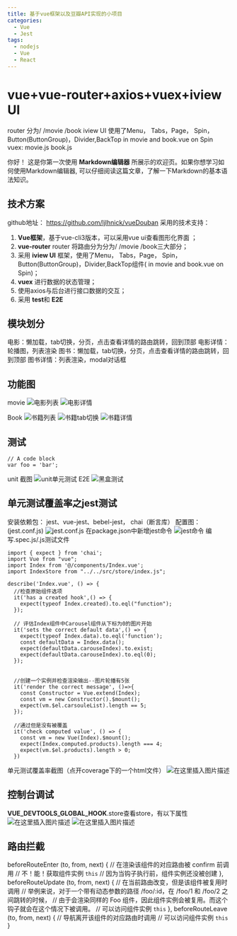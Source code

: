 ```yaml
---
title: 基于vue框架以及豆瓣API实现的小项目
categories: 
  - Vue
  - Jest
tags:
  - nodejs
  - Vue
  - React
---
```

<!--more-->
# vue+vue-router+axios+vuex+iview UI
router 分为/  /movie  /book
iview UI 使用了Menu， Tabs，Page， Spin， Button(ButtonGroup)，Divider,BackTop
<BackTop></BackTop> in  movie and book.vue on Spin
vuex: movie.js  book.js 

你好！ 这是你第一次使用 **Markdown编辑器** 所展示的欢迎页。如果你想学习如何使用Markdown编辑器, 可以仔细阅读这篇文章，了解一下Markdown的基本语法知识。

## 技术方案
github地址： https://github.com/ljlhnick/vueDouban
采用的技术支持：
 1. **Vue框架**，基于vue-cli3版本，可以采用vue ui查看图形化界面 ；
 2. **vue-router** router 将路由分为分为/  /movie  /book三大部分；
 3. 采用 **iview UI** 框架，使用了Menu， Tabs，Page， Spin， Button(ButtonGroup)，Divider,BackTop组件(<BackTop></BackTop> in  movie and book.vue on Spin)；
 4.  **vuex** 进行数据的状态管理；
 5. 使用axios与后台进行接口数据的交互；
 6. 采用 **test**和 **E2E** 
 [^1]: [mermaid语法说明](https://mermaidjs.github.io/)

## 模块划分

电影：懒加载，tab切换，分页，点击查看详情的路由跳转，回到顶部
电影详情：轮播图，列表渲染
图书：懒加载，tab切换，分页，点击查看详情的路由跳转，回到顶部
图书详情：列表渲染，modal对话框


## 功能图
movie
![电影列表](https://img-blog.csdnimg.cn/20200430173809269.png?x-oss-process=image/watermark,type_ZmFuZ3poZW5naGVpdGk,shadow_10,text_aHR0cHM6Ly9ibG9nLmNzZG4ubmV0L2xqbGhuaWNr,size_16,color_FFFFFF,t_70)
![电影详情](https://img-blog.csdnimg.cn/20200430173910296.png?x-oss-process=image/watermark,type_ZmFuZ3poZW5naGVpdGk,shadow_10,text_aHR0cHM6Ly9ibG9nLmNzZG4ubmV0L2xqbGhuaWNr,size_16,color_FFFFFF,t_70)

Book
![书籍列表](https://img-blog.csdnimg.cn/20200430173606571.png?x-oss-process=image/watermark,type_ZmFuZ3poZW5naGVpdGk,shadow_10,text_aHR0cHM6Ly9ibG9nLmNzZG4ubmV0L2xqbGhuaWNr,size_16,color_FFFFFF,t_70)
![书籍tab切换](https://img-blog.csdnimg.cn/20200430173655431.png?x-oss-process=image/watermark,type_ZmFuZ3poZW5naGVpdGk,shadow_10,text_aHR0cHM6Ly9ibG9nLmNzZG4ubmV0L2xqbGhuaWNr,size_16,color_FFFFFF,t_70)
![书籍详情](https://img-blog.csdnimg.cn/20200430173741476.png?x-oss-process=image/watermark,type_ZmFuZ3poZW5naGVpdGk,shadow_10,text_aHR0cHM6Ly9ibG9nLmNzZG4ubmV0L2xqbGhuaWNr,size_16,color_FFFFFF,t_70)

## 测试
```
// A code block
var foo = 'bar';
```
unit 截图
![unit单元测试](https://img-blog.csdnimg.cn/20200430173337642.png?x-oss-process=image/watermark,type_ZmFuZ3poZW5naGVpdGk,shadow_10,text_aHR0cHM6Ly9ibG9nLmNzZG4ubmV0L2xqbGhuaWNr,size_16,color_FFFFFF,t_70)
E2E
![黑盒测试](https://img-blog.csdnimg.cn/2020043017345324.png?x-oss-process=image/watermark,type_ZmFuZ3poZW5naGVpdGk,shadow_10,text_aHR0cHM6Ly9ibG9nLmNzZG4ubmV0L2xqbGhuaWNr,size_16,color_FFFFFF,t_70)
## 单元测试覆盖率之jest测试
安装依赖包： jest、vue-jest、bebel-jest， chai（断言库）
配置图：(jest.conf.js)
![jest.conf.js](https://img-blog.csdnimg.cn/20200523172121918.png?x-oss-process=image/watermark,type_ZmFuZ3poZW5naGVpdGk,shadow_10,text_aHR0cHM6Ly9ibG9nLmNzZG4ubmV0L2xqbGhuaWNr,size_16,color_FFFFFF,t_70)
在package.json中新增jest命令
![jest命令](https://img-blog.csdnimg.cn/20200523172358292.png?x-oss-process=image/watermark,type_ZmFuZ3poZW5naGVpdGk,shadow_10,text_aHR0cHM6Ly9ibG9nLmNzZG4ubmV0L2xqbGhuaWNr,size_16,color_FFFFFF,t_70)
编写.spec.js/.js测试文件
```
import { expect } from 'chai';
import Vue from "vue";
import Index from '@/components/Index.vue';
import IndexStore from "../../src/store/index.js";

describe('Index.vue', () => {
  //检查原始组件选项
  it('has a created hook',() => {
    expect(typeof Index.created).to.eql("function");
  });

  // 评估Index组件中Carousel组件从下标为0的图片开始
  it('sets the correct default data',() => { 
    expect(typeof Index.data).to.eql('function');
    const defaultData = Index.data();
    expect(defaultData.carouseIndex).to.exist;
    expect(defaultData.carouseIndex).to.eql(0);
  });


  //创建一个实例并检查渲染输出--图片轮播有5张
  it('render the correct message', ()=>{
    const Constructor = Vue.extend(Index);
    const vm = new Constructor().$mount();
    expect(vm.$el.carsouleList).length == 5;
  });

  //通过但是没有被覆盖
  it('check computed value', () => {
    const vm = new Vue(Index).$mount();
    expect(Index.computed.products).length === 4;
    expect(vm.$el.products).length > 0;
  })
```
单元测试覆盖率截图（点开coverage下的一个html文件）
![在这里插入图片描述](https://img-blog.csdnimg.cn/20200528135358486.png?x-oss-process=image/watermark,type_ZmFuZ3poZW5naGVpdGk,shadow_10,text_aHR0cHM6Ly9ibG9nLmNzZG4ubmV0L2xqbGhuaWNr,size_16,color_FFFFFF,t_70)
## 控制台调试
__VUE_DEVTOOLS_GLOBAL_HOOK__.store查看store，有以下属性
![在这里插入图片描述](https://img-blog.csdnimg.cn/20200430175551604.png?x-oss-process=image/watermark,type_ZmFuZ3poZW5naGVpdGk,shadow_10,text_aHR0cHM6Ly9ibG9nLmNzZG4ubmV0L2xqbGhuaWNr,size_16,color_FFFFFF,t_70)
![在这里插入图片描述](https://img-blog.csdnimg.cn/20200430175645276.png?x-oss-process=image/watermark,type_ZmFuZ3poZW5naGVpdGk,shadow_10,text_aHR0cHM6Ly9ibG9nLmNzZG4ubmV0L2xqbGhuaWNr,size_16,color_FFFFFF,t_70)
## 路由拦截
 beforeRouteEnter (to, from, next) {
    // 在渲染该组件的对应路由被 confirm 前调用
    // 不！能！获取组件实例 `this`
    // 因为当钩子执行前，组件实例还没被创建
  },
  beforeRouteUpdate (to, from, next) {
    // 在当前路由改变，但是该组件被复用时调用
    // 举例来说，对于一个带有动态参数的路径 /foo/:id，在 /foo/1 和 /foo/2 之间跳转的时候，
    // 由于会渲染同样的 Foo 组件，因此组件实例会被复用。而这个钩子就会在这个情况下被调用。
    // 可以访问组件实例 `this`
  },
  beforeRouteLeave (to, from, next) {
    // 导航离开该组件的对应路由时调用
    // 可以访问组件实例 `this`
  }

